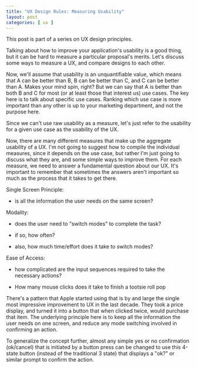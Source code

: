 ```yaml
---
title: "UX Design Rules: Measuring Usability"
layout: post
categories: [ ux ]
---
```

This post is part of a series on UX design principles.

Talking about how to improve your application's usability is a good thing, but it can be hard to measure a particular proposal's merits. Let's discuss some ways to measure a UX, and compare designs to each other.

Now, we'll assume that usability is an unquantifiable value, which means that A can be better than B, B can be better than C, and C can be better than A. Makes your mind spin, right? But we can say that A is better than both B and C for most (or at least those that interest us) use cases. The key here is to talk about specific use cases. Ranking which use case is more important than any other is up to your marketing department, and not the purpose here.

Since we can't use raw usability as a measure, let's just refer to the usability for a given use case as the usability of the UX.

Now, there are many different measures that make up the aggregate usability of a UX. I'm not going to suggest how to compile the individual measures, since it depends on the use case, but rather I'm just going to discuss what they are, and some simple ways to improve them. For each measure, we need to answer a fundamental question about our UX. It's important to remember that sometimes the answers aren't important so much as the process that it takes to get there.

Single Screen Principle:

* is all the information the user needs on the same screen?

Modality:

* does the user need to "switch modes" to complete the task?

* if so, how often?

* also, how much time/effort does it take to switch modes?

Ease of Access:

* how complicated are the input sequences required to take the necessary actions?

* How many mouse clicks does it take to finish a tootsie roll pop

There's a pattern that Apple started using that is by and large the single most impressive improvement to UX in the last decade. They took a price display, and turned it into a button that when clicked twice, would purchase that item. The underlying principle here is to keep all the information the user needs on one screen, and reduce any mode switching involved in confirming an action.

To generalize the concept further, almost any simple yes or no confirmation (ok/cancel) that is initiated by a button press can be changed to use this 4-state button (instead of the traditional 3 state) that displays a "ok?" or similar prompt to confirm the action.
